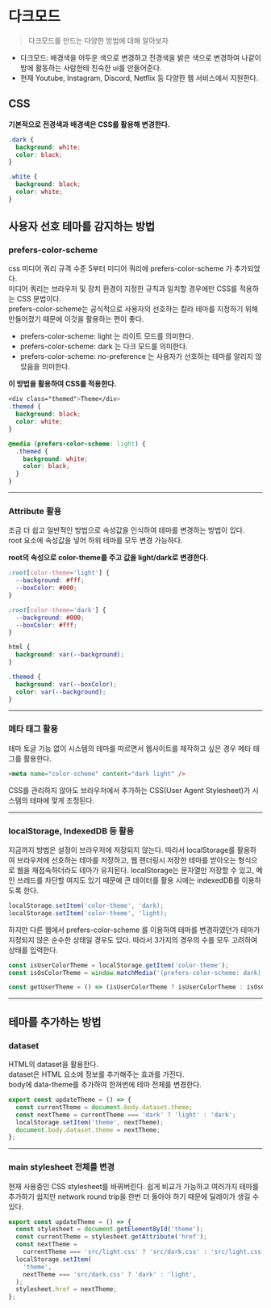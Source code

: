 # 다크모드

> 다크모드를 만드는 다양한 방법에 대해 알아보자
- 다크모드: 배경색을 어두운 색으로 변경하고 전경색을 밝은 색으로 변경하여 나같이 밤에 활동하는 사람한테 친숙한 ui를 만들어준다.
- 현재 Youtube, Instagram, Discord, Netflix 등 다양한 웹 서비스에서 지원한다.

## CSS

**기본적으로 전경색과 배경색은 CSS를 활용해 변경한다.**  
```CSS
.dark {
  background: white;
  color: black;
}

.white {
  background: black;
  color: white;
}
```

## 사용자 선호 테마를 감지하는 방법

### prefers-color-scheme
css 미디어 쿼리 규격 수준 5부터 미디어 쿼리에 prefers-color-scheme 가 추가되었다.  
미디어 쿼리는 브라우저 및 장치 환경이 지정한 규칙과 일치할 경우에만 CSS를 적용하는 CSS 문법이다.  
prefers-color-scheme는 공식적으로 사용자의 선호하는 칼라 테마를 지정하기 위해 만들어졌기 때문에 이것을 활용하는 편이 좋다.

- prefers-color-scheme: light 는 라이트 모드를 의미한다.
- prefers-color-scheme: dark 는 다크 모드를 의미한다.
- prefers-color-scheme: no-preference 는 사용자가 선호하는 테마를 알리지 않았음을 의미한다.

**이 방법을 활용하여 CSS를 적용한다.**
```CSS
<div class="themed">Theme</div>
.themed {
  background: black;
  color: white;
}

@media (prefers-color-scheme: light) {
  .themed {
    background: white;
    color: black;
  }
}
```

---

### Attribute 활용

조금 더 쉽고 일반적인 방법으로 속성값을 인식하여 테마를 변경하는 방법이 있다.  
root 요소에 속성값을 넣어 하위 테마를 모두 변경 가능하다.  


**root의 속성으로 color-theme를 주고 값을 light/dark로 변경한다.**  
```CSS
:root[color-theme='light'] {
  --background: #fff;
  --boxColor: #000;
}

:root[color-theme='dark'] {
  --background: #000;
  --boxColor: #fff;
}

html {
  background: var(--background);
}

.themed {
  background: var(--boxColor);
  color: var(--background);
}
```


---

### 메타 태그 활용
테마 토글 기능 없이 시스템의 테마를 따르면서 웹사이트를 제작하고 싶은 경우 메타 태그를 활용한다.
```html
<meta name="color-scheme" content="dark light" />
```
CSS를 관리하지 않아도 브라우저에서 추가하는 CSS(User Agent Stylesheet)가 시스템의 테마에 맞게 조정된다.


---

### localStorage, IndexedDB 등 활용

지금까지 방법은 설정이 브라우저에 저장되지 않는다.
따라서 localStorage를 활용하여 브라우저에 선호하는 테마를 저장하고, 웹 렌더링시 저장한 테마를 받아오는 형식으로 웹을 재접속하더라도 테마가 유지된다.
localStorage는 문자열만 저장할 수 있고, 메인 쓰레드를 차단할 여지도 있기 때문에 큰 데이터를 활용 시에는 indexedDB를 이용하도록 한다.  

```javascript
localStorage.setItem('color-theme', 'dark);
localStorage.setItem('color-theme', 'light);
```
하지만 다른 웹에서 prefers-color-scheme 를 이용하여 테마를 변경하였던가 테마가 지정되지 않은 순수한 상태일 경우도 있다.
따라서 3가지의 경우의 수를 모두 고려하여 상태를 입력한다.

```js
const isUserColorTheme = localStorage.getItem('color-theme');
const isOsColorTheme = window.matchMedia('(prefers-color-scheme: dark)').matches ? 'dark' : 'light';

const getUserTheme = () => (isUserColorTheme ? isUserColorTheme : isOsColorTheme);
```


---

## 테마를 추가하는 방법


### dataset
HTML의 dataset을 활용한다.  
dataset은 HTML 요소에 정보를 추가해주는 효과를 가진다.   
body에 data-theme를 추가하여 한꺼번에 테마 전체를 변경한다.  

```js
export const updateTheme = () => {
  const currentTheme = document.body.dataset.theme;
  const nextTheme = currentTheme === 'dark' ? 'light' : 'dark';
  localStorage.setItem('theme', nextTheme);
  document.body.dataset.theme = nextTheme;
};
```


---

### main stylesheet 전체를 변경

현재 사용중인 CSS stylesheet를 바꿔버린다.
쉽게 비교가 가능하고 여러가지 테마를 추가하기 쉽지만 network round trip을 한번 더 돌아야 하기 때문에 딜레이가 생길 수 있다.

```js
export const updateTheme = () => {
  const stylesheet = document.getElementById('theme');
  const currentTheme = stylesheet.getAttribute('href');
  const nextTheme =
    currentTheme === 'src/light.css' ? 'src/dark.css' : 'src/light.css';
  localStorage.setItem(
    'theme',
    nextTheme === 'src/dark.css' ? 'dark' : 'light',
  );
  stylesheet.href = nextTheme;
};
```

